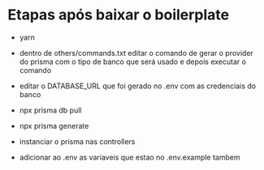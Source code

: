 # Etapas após baixar o boilerplate

- yarn

- dentro de others/commands.txt editar o comando de gerar o provider do prisma com o tipo de banco que será usado e depois executar o comando

- editar o DATABASE_URL que foi gerado no .env com as credenciais do banco

- npx prisma db pull

- npx prisma generate

- instanciar o prisma nas controllers

- adicionar ao .env as variaveis que estao no .env.example tambem
